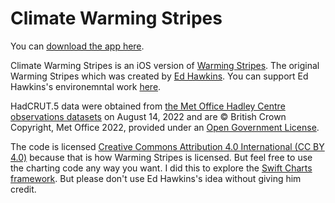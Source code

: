 # Climate Warming Stripes
You can [download the app here](https://apps.apple.com/us/app/climate-warming-stripes/id6443764171).

Climate Warming Stripes is an iOS version of [Warming Stripes](https://showyourstripes.info/l/globe). The original Warming Stripes which was created by [Ed Hawkins](http://www.met.reading.ac.uk/~ed/home/index.php). 
You can support Ed Hawkins's environemntal work [here](https://showyourstripes.info/support).

 HadCRUT.5 data were obtained from [the Met Office Hadley Centre observations datasets]( http://www.metoffice.gov.uk/hadobs/hadcrut5) on August 14, 2022 and are © British Crown Copyright, Met Office 2022, provided under an [Open Government License](http://www.nationalarchives.gov.uk/doc/open-government-licence/version/3/).

The code is licensed [Creative Commons Attribution 4.0 International (CC BY 4.0)](https://creativecommons.org/licenses/by/4.0/) because that is how Warming Stripes is licensed. But feel free to use the charting code any way you want. I did this to explore the [Swift Charts framework](https://developer.apple.com/documentation/charts). But please don't use Ed Hawkins's idea without giving him credit.

